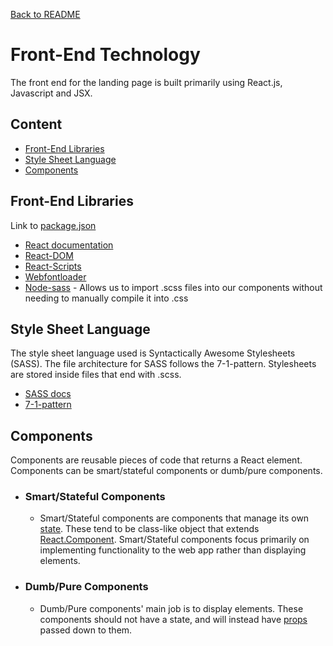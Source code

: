 [Back to README](../README.md)

# **Front-End Technology**
The front end for the landing page is built primarily using React.js, Javascript and JSX. 



## **Content**
*   [Front-End Libraries](#front-end-libraries)
*   [Style Sheet Language](#style-sheet-language)
*   [Components](#components)

## **Front-End Libraries**
<a name="front-end-libraries"></a>

Link to [package.json](../package.json)
*   [React documentation](https://reactjs.org/docs/getting-started.html) 
*   [React-DOM](https://www.npmjs.com/package/react-dom)
*   [React-Scripts](https://www.npmjs.com/package/react-scripts) 
*   [Webfontloader](https://www.npmjs.com/package/webfontloader)
*   [Node-sass](https://www.npmjs.com/package/node-sass) - Allows us to import .scss files into our components without needing to manually compile it into .css

## **Style Sheet Language**
<a name="style-sheet-language"></a>
The style sheet language used is Syntactically Awesome Stylesheets (SASS). The file architecture for SASS follows the 7-1-pattern. Stylesheets are stored inside files that end with .scss.

*   [SASS docs](https://sass-lang.com/documentation/file.SASS_REFERENCE.html)
*   [7-1-pattern](https://sass-guidelin.es/#the-7-1-pattern)

## **Components**
<a name="components"></a>
Components are reusable pieces of code that returns a React element. Components can be smart/stateful components or dumb/pure components. 

*   ### **Smart/Stateful Components**
    *   Smart/Stateful components are components that manage its own [state](https://reactjs.org/docs/state-and-lifecycle.html#adding-local-state-to-a-class). These tend to be class-like object that extends [React.Component](https://reactjs.org/docs/react-api.html#reactcomponent). Smart/Stateful components focus primarily on implementing functionality to the web app rather than displaying elements.

*   ### **Dumb/Pure Components**
    *   Dumb/Pure components' main job is to display elements. These components should not have a state, and will instead have [props](https://reactjs.org/docs/glossary.html#props) passed down to them.